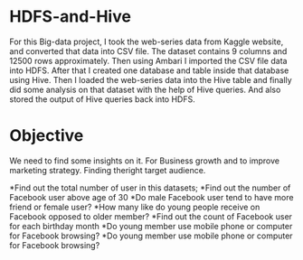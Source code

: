 # HDFS-and-Hive

For this Big-data project, I took the web-series data from Kaggle website, and converted that data into CSV file. The dataset contains 9 columns and 12500 rows approximately. Then using Ambari I imported the CSV file data into HDFS. After that I created one database and table inside that database using Hive. Then I loaded the web-series data into the Hive table and finally did some analysis on that dataset with the help of Hive queries. And also stored the output of Hive queries back into HDFS.

# Objective
We need to find some insights on it. For Business growth and to improve marketing strategy. Finding theright target audience.

*Find out the total number of user in this datasets;
*Find out the number of Facebook user above age of 30
*Do male Facebook user tend to have more friend or female user?
*How many like do young people receive on Facebook opposed to older member?
*Find out the count of Facebook user for each birthday month
*Do young member use mobile phone or computer for Facebook browsing?
*Do young member use mobile phone or computer for Facebook browsing?
   
